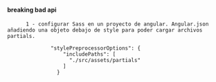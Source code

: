 #### breaking bad api
          
          
          1 - configurar Sass en un proyecto de angular. Angular.json añadiendo una objeto debajo de style para poder cargar archivos partials.

                  "stylePreprocessorOptions": {
                      "includePaths": [
                        "./src/assets/partials"
                      ]
                    }    
